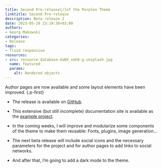```yaml
---
title: Second Pre-release{/}of the Perplex Theme
linktitle: Second Pre-release
description: Beta release 2
date: 2023-05-10 23:19:38+02:00
authors:
- Georg Makowski
categories:
- Release
tags:
- fluid responsive
resources:
- src: resource-database-GaBX_ooh8-g-unsplash.jpg
  name: featured
  params:
    alt: Rendered objects
---
```


Author pages are now available and some layout elements have been improved.
{.p-first}
<!--more-->

- The release is available on [GitHub](https://github.com/bowman2001/perplex/releases/).

- This extensive (but still incomplete) documentation site is available as the [example project](https://github.com/bowman2001/perplexdoc).

- In the coming weeks, I will improve and modularize some components of the theme to make them reusable: Fonts, plugins, image generation...

- The next beta release will include social icons and the necessary parameters for the project and for author pages to add links to social networks.

- And after that, I’m going to add a dark mode to the theme.
